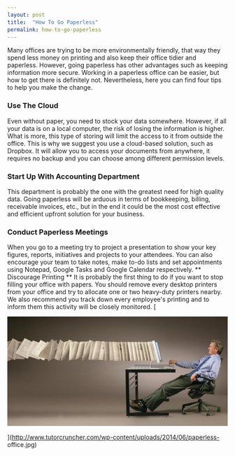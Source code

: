```yaml
---
layout: post
title:  "How To Go Paperless"
permalink: how-to-go-paperless
---
```

Many offices are trying to be more environmentally friendly, that way they
spend less money on printing and also keep their office tidier and paperless.
However, going paperless has other advantages such as keeping information more
secure. Working in a paperless office can be easier, but how to get there is
definitely not. Nevertheless, here you can find four tips to help you make the
change. 

### Use The Cloud

Even without paper, you need to stock your data
somewhere. However, if all your data is on a local computer, the risk of
losing the information is higher. What is more, this type of storing will
limit the access to it from outside the office. This is why we suggest you use
a cloud-based solution, such as Dropbox. It will allow you to access your
documents from anywhere, it requires no backup and you can choose among
different permission levels. 

### Start Up With Accounting Department

This
department is probably the one with the greatest need for high quality data.
Going paperless will be arduous in terms of bookkeeping, billing, receivable
invoices, etc., but in the end it could be the most cost effective and
efficient upfront solution for your business. 

### Conduct Paperless Meetings

When you go to a meeting try to project a presentation to show your key
figures, reports, initiatives and projects to your attendees. You can also
encourage your team to take notes, make to-do lists and set appointments using
Notepad, Google Tasks and Google Calendar respectively. ** Discourage Printing
** It is probably the first thing to do if you want to stop filling your
office with papers. You should remove every desktop printers from your office
and try to allocate one or two heavy-duty printers nearby. We also recommend
you track down every employee's printing and to inform them this activity will
be closely monitored. [

![paperless-office](/img/blogs/paperless-office-1024x508.jpg)

](http://www.tutorcruncher.com/wp-content/uploads/2014/06/paperless-
office.jpg)
